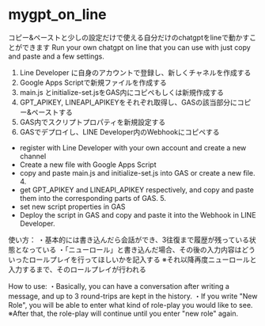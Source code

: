 # mygpt_on_line
コピー&ペーストと少しの設定だけで使える自分だけのchatgptをlineで動かすことができます
Run your own chatgpt on line that you can use with just copy and paste and a few settings.

1. Line Developer に自身のアカウントで登録し、新しくチャネルを作成する
2. Google Apps Scriptで新規ファイルを作成する
3. main.js とinitialize-set.jsをGAS内にコピペもしくは新規作成する
4. GPT_APIKEY, LINEAPI_APIKEYをそれぞれ取得し、GASの該当部分にコピー&ペーストする
5. GAS内でスクリプトプロパティを新規設定する
6. GASでデプロイし、LINE Developer内のWebhookにコピペする

- register with Line Developer with your own account and create a new channel
- Create a new file with Google Apps Script
- copy and paste main.js and initialize-set.js into GAS or create a new file. 4.
- get GPT_APIKEY and LINEAPI_APIKEY respectively, and copy and paste them into the corresponding parts of GAS. 5.
- set new script properties in GAS
- Deploy the script in GAS and copy and paste it into the Webhook in LINE Developer.

使い方：
・基本的には書き込んだら会話ができ、3往復まで履歴が残っている状態となっている
・「ニューロール」と書き込んだ場合、その後の入力内容はどういったロールプレイを行ってほしいかを記入する
※それ以降再度ニューロールと入力するまで、そのロールプレイが行われる

How to use:
・Basically, you can have a conversation after writing a message, and up to 3 round-trips are kept in the history.
・If you write "New Role", you will be able to enter what kind of role-play you would like to see.
※After that, the role-play will continue until you enter "new role" again.
